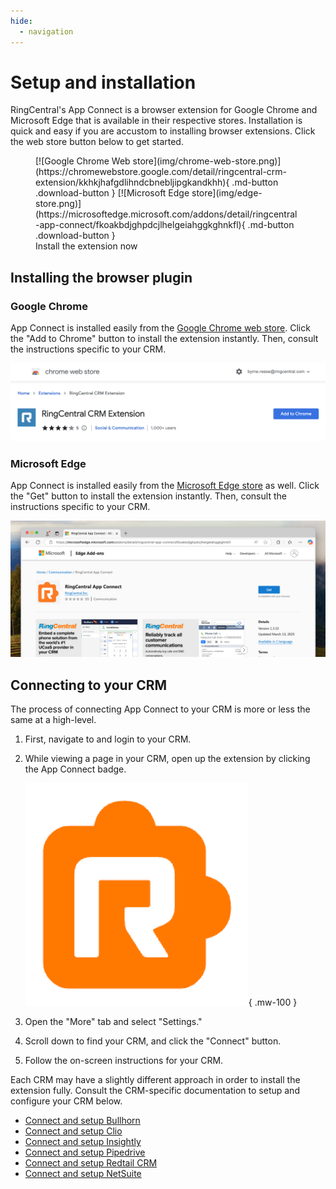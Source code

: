 ```yaml
---
hide:
  - navigation
---
```

# Setup and installation

RingCentral's App Connect is a browser extension for Google Chrome and Microsoft Edge that is available in their respective stores. Installation is quick and easy if you are accustom to installing browser extensions. Click the web store button below to get started. 

<figure markdown>
  [![Google Chrome Web store](img/chrome-web-store.png)](https://chromewebstore.google.com/detail/ringcentral-crm-extension/kkhkjhafgdlihndcbnebljipgkandkhh){ .md-button .download-button }
  [![Microsoft Edge store](img/edge-store.png)](https://microsoftedge.microsoft.com/addons/detail/ringcentral-app-connect/fkoakbdjghpdcjlhelgeiahggkghnkfl){ .md-button .download-button }
  <figcaption>Install the extension now</figcaption>
</figure>

## Installing the browser plugin

### Google Chrome

App Connect is installed easily from the [Google Chrome web store](https://chromewebstore.google.com/detail/ringcentral-crm-extension/kkhkjhafgdlihndcbnebljipgkandkhh). Click the "Add to Chrome" button to install the extension instantly. Then, consult the instructions specific to your CRM.

![Web Store Install](img/web-store-install.png)

### Microsoft Edge

App Connect is installed easily from the [Microsoft Edge store](https://microsoftedge.microsoft.com/addons/detail/ringcentral-app-connect/fkoakbdjghpdcjlhelgeiahggkghnkfl) as well. Click the "Get" button to install the extension instantly. Then, consult the instructions specific to your CRM.

![Web Store Install](img/edge-store-install.png)

## Connecting to your CRM

The process of connecting App Connect to your CRM is more or less the same at a high-level. 

1. First, navigate to and login to your CRM. 
2. While viewing a page in your CRM, open up the extension by clicking the App Connect badge.
   
     ![App Connect badge](img/badge.png){ .mw-100 }
   
3. Open the "More" tab and select "Settings."
4. Scroll down to find your CRM, and click the "Connect" button. 
5. Follow the on-screen instructions for your CRM. 

Each CRM may have a slightly different approach in order to install the extension fully. Consult the CRM-specific documentation to setup and configure your CRM below.

* [Connect and setup Bullhorn](./crm/bullhorn.md)
* [Connect and setup Clio](./crm/clio.md)
* [Connect and setup Insightly](./crm/insightly.md)
* [Connect and setup Pipedrive](./crm/pipedrive.md)
* [Connect and setup Redtail CRM](./crm/redtail.md)
* [Connect and setup NetSuite](./crm/netsuite.md)


